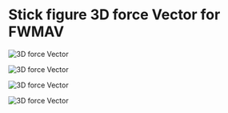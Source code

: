 # Stick figure 3D force Vector for FWMAV

![3D force Vector](https://github.com/xijunke/Stick_figure_forceVector_for_FWMAV/blob/master/3D-force%20vector_14118/pic_bmp_png/thr_dim_chord_PresStroke.bmp)

![3D force Vector](https://github.com/xijunke/Stick_figure_forceVector_for_FWMAV/blob/master/3D-force%20vector_14118/pic_bmp_png/thr_dim_chord_PresStroke.png)

![3D force Vector](https://github.com/xijunke/Stick_figure_forceVector_for_FWMAV/blob/master/3D-force%20vector_14118/pic_bmp_png/thr_dim_chord_PresStroke_3D.bmp)

![3D force Vector](https://github.com/xijunke/Stick_figure_forceVector_for_FWMAV/blob/master/3D-force%20vector_14118/pic_bmp_png/thr_dim_chord_PresStroke_3D.png)